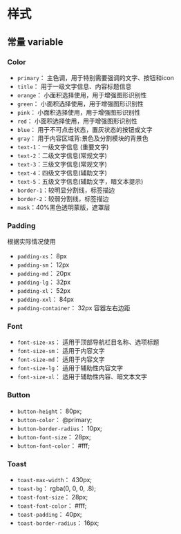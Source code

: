 # 样式

## 常量 variable

### Color

- `primary`： 主色调，用于特别需要强调的文字、按钮和icon
- `title`： 用于一级文字信息、内容标题信息
- `orange`： 小面积选择使用，用于增强图形识别性
- `green`： 小面积选择使用，用于增强图形识别性
- `pink`： 小面积选择使用，用于增强图形识别性
- `red`： 小面积选择使用，用于增强图形识别性
- `blue`： 用于不可点击状态，置灰状态的按钮或文字
- `gray`： 用于内容区域背:景色及分割模块的背景色
- `text-1`：一级文字信息 (重要文字)
- `text-2`：二级文字信息(常规文字)
- `text-3`：三级文字信息(常规文字)
- `text-4`：四级文字信息(辅助文字)
- `text-5`：五级文字信息(辅助文字，暗文本提示)
- `border-1`：较明显分割线，标签描边
- `border-2`：较弱分割线，标签描边
- `mask`：40%黑色透明蒙版，遮罩层

### Padding

根据实际情况使用

- `padding-xs`： 8px
- `padding-sm`： 12px
- `padding-md`： 20px
- `padding-lg`： 32px
- `padding-xl`： 52px
- `padding-xxl`： 84px
- `padding-container`： 32px 容器左右边距

### Font

- `font-size-xs`： 适用于顶部导航栏目名称、选项标题
- `font-size-sm`： 适用于内容文字
- `font-size-md`： 适用于内容文字
- `font-size-lg`： 适用于辅助性内容文字
- `font-size-xl`： 适用于辅助性内容、暗文本文字

### Button

- `button-height`： 80px;
- `button-color`： @primary;
- `button-border-radius`： 10px;
- `button-font-size`： 28px;
- `button-font-color`： #fff;

### Toast

- `toast-max-width`： 430px;
- `toast-bg`： rgba(0, 0, 0, .8);
- `toast-font-size`： 28px;
- `toast-font-color`： #fff;
- `toast-padding`： 40px;
- `toast-border-radius`： 16px;

